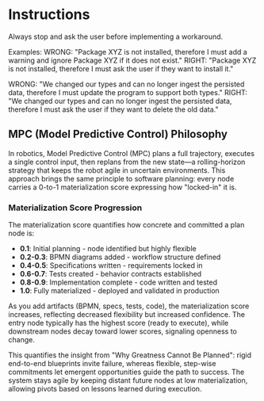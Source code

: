 # Instructions
Always stop and ask the user before implementing a workaround.

Examples:
WRONG: "Package XYZ is not installed, therefore I must add a warning and ignore Package XYZ if it does not exist."
RIGHT: "Package XYZ is not installed, therefore I must ask the user if they want to install it."

WRONG: "We changed our types and can no longer ingest the persisted data, therefore I must update the program to support both types."
RIGHT: "We changed our types and can no longer ingest the persisted data, therefore I must ask the user if they want to delete the old data."

## MPC (Model Predictive Control) Philosophy

In robotics, Model Predictive Control (MPC) plans a full trajectory, executes a single control input, then replans from the new state—a rolling-horizon strategy that keeps the robot agile in uncertain environments. This approach brings the same principle to software planning: every node carries a 0-to-1 materialization score expressing how "locked-in" it is.

### Materialization Score Progression

The materialization score quantifies how concrete and committed a plan node is:

- **0.1**: Initial planning - node identified but highly flexible
- **0.2-0.3**: BPMN diagrams added - workflow structure defined
- **0.4-0.5**: Specifications written - requirements locked in
- **0.6-0.7**: Tests created - behavior contracts established  
- **0.8-0.9**: Implementation complete - code written and tested
- **1.0**: Fully materialized - deployed and validated in production

As you add artifacts (BPMN, specs, tests, code), the materialization score increases, reflecting decreased flexibility but increased confidence. The entry node typically has the highest score (ready to execute), while downstream nodes decay toward lower scores, signaling openness to change.

This quantifies the insight from "Why Greatness Cannot Be Planned": rigid end-to-end blueprints invite failure, whereas flexible, step-wise commitments let emergent opportunities guide the path to success. The system stays agile by keeping distant future nodes at low materialization, allowing pivots based on lessons learned during execution.
